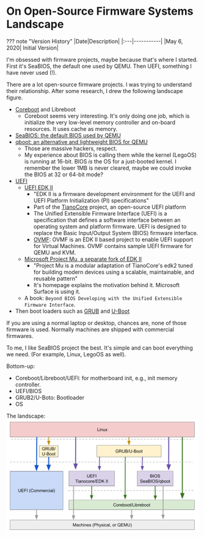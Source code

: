 # On Open-Source Firmware Systems Landscape

??? note "Version History"
	|Date|Description|
	|:---|-----------|
	|May 6, 2020| Initial Version|

I'm obsessed with firmware projects, maybe because that's where I started.
First it's SeaBIOS, the default one used by QEMU. Then UEFI, something I have never used (!).

There are a lot open-source firmware projects.
I was trying to understand their relationship.
After some research, I drew the following landscape figure.

- [Coreboot](https://github.com/lastweek/source-firmware-coreboot) and Libreboot
	- Coreboot seems very interesting. It's only doing one job, which is initialize
	the very low-level memory controller and on-board resources. It uses cache as memory.
- [SeaBIOS: the default BIOS used by QEMU](https://github.com/lastweek/source-firmware-seabios)
- [qboot: an alternative and lightweight BIOS for QEMU](https://github.com/lastweek/source-firmware-qboot)
    - Those are massive hackers, respect.
    - My experience about BIOS is calling them while the kernel (LegoOS) is running at 16-bit.
      BIOS *is* the OS for a just-booted kernel. I remember the lower 1MB is never cleared,
      maybe we could invoke the BIOS at 32 or 64-bit mode?
- [UEFI](https://en.wikipedia.org/wiki/Unified_Extensible_Firmware_Interface)
	- [UEFI EDK II ](https://github.com/lastweek/source-uefi-edk2)
		-  "EDK II is a firmware development environment for the UEFI and UEFI Platform Initialization (PI) specifications"
		- Part of the [TianoCore](https://www.tianocore.org/) project, an open-source UEFI platform
		- The Unified Extensible Firmware Interface (UEFI) is a specification that
		  defines a software interface between an operating system and platform firmware.
		  UEFI is designed to replace the Basic Input/Output System (BIOS) firmware interface.
		- [OVMF](https://github.com/tianocore/tianocore.github.io/wiki/OVMF): OVMF is an EDK II based project to enable UEFI support for Virtual Machines. OVMF contains sample UEFI firmware for QEMU and KVM.
	- [Microsoft Project Mu, a separate fork of EDK II](https://microsoft.github.io/mu/)
		- "Project Mu is a modular adaptation of TianoCore's edk2 tuned for building
		modern devices using a scalable, maintainable, and reusable pattern"
		- It's homepage explains the motivation behind it. Microsoft Surface is using it.
	- A book: `Beyond BIOS Developing with the Unified Extensible Firmware Interface`.
- Then boot loaders such as [GRUB](https://github.com/lastweek/source-grub2) and [U-Boot](https://github.com/u-boot/u-boot)

If you are using a normal laptop or desktop, chances are, none of those firmware is used.
Normally machines are shipped with commercial firmwares.

To me, I like SeaBIOS project the best. It's simple and can boot everything we need.
(For example, Linux, LegoOS as well).

Bottom-up:

- Coreboot/Libreboot/UEFI: for motherboard init, e.g., init memory controller.
- UEFI/BIOS
- GRUB2/U-Boto: Bootloader
- OS

The landscape:
![20200506-on-firmware-landscape.png](20200506-on-firmware-landscape.png)
